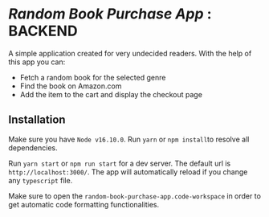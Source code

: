 # _Random Book Purchase App_ : BACKEND

A simple application created for very undecided readers. With the help of this app you can:

-   Fetch a random book for the selected genre
-   Find the book on Amazon.com
-   Add the item to the cart and display the checkout page

## Installation

Make sure you have `Node v16.10.0`.
Run `yarn` or `npm install`to resolve all dependencies.

Run `yarn start` or `npm run start` for a dev server. The default url is `http://localhost:3000/`. The app will automatically reload if you change any `typescript` file.

Make sure to open the `random-book-purchase-app.code-workspace` in order to get automatic code formatting functionalities.
